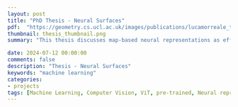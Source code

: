 ```yaml
---
layout: post
title: "PhD Thesis - Neural Surfaces"
pdf:  "https://geometry.cs.ucl.ac.uk/images/publications/lucamorreale_thesis.pdf"
thumbnail: thesis_thumbnail.png
summary: "This thesis discusses map-based neural representations as effective alternative to meshes in geometry processing tasks."

date: 2024-07-12 00:00:00
comments: false
description: "Thesis - Neural Surfaces"
keywords: "machine learning"
categories:
- projects
tags: [Machine Learning, Computer Vision, ViT, pre-trained, Neural representation, Shape correspondence, Shape analysis] # add tag
---
```

